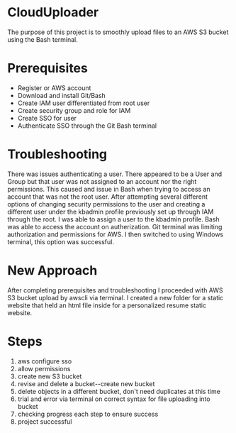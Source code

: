 # CloudUploader
The purpose of this project is to smoothly upload files to an AWS S3 bucket using the Bash terminal.

# Prerequisites
- Register or AWS account
- Download and install Git/Bash
- Create IAM user differentiated from root user
- Create security group and role for IAM
- Create SSO for user
- Authenticate SSO through the Git Bash terminal

 # Troubleshooting
 There was issues authenticating a user. There appeared to be a User and Group but that user was not assigned to an account nor the right permissions. This caused and issue in Bash when trying to access an account that was not the root user. After attempting several different options of changing security permissions to the user and creating a different user under the kbadmin profile previously set up through IAM through the root. I was able to assign a user to the kbadmin profile. Bash was able to access the account on autherization. 
Git terminal was limiting authorization and permissions for AWS. I then switched to using Windows terminal, this option was successful.

# New Approach
After completing prerequisites and troubleshooting I proceeded with AWS S3 bucket upload by awscli via terminal. I created a new folder for a static website that held an html file inside for a personalized resume static website. 

# Steps
1. aws configure sso
2. allow permissions
3. create new S3 bucket
4. revise and delete a bucket--create new bucket
5. delete objects in a different bucket, don't need duplicates at this time
6. trial and error via terminal on correct syntax for file uploading into bucket
7. checking progress each step to ensure success
8. project successful
